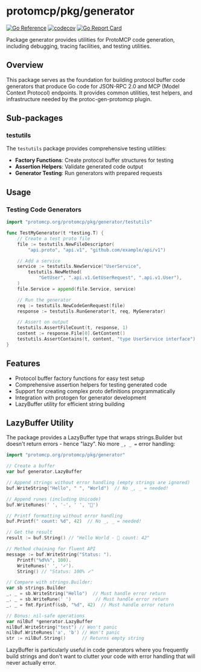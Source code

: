 # protomcp/pkg/generator

[![Go Reference][godoc-badge]][godoc-link]
[![codecov][codecov-badge]][codecov-link]
[![Go Report Card][goreport-badge]][goreport-link]

Package generator provides utilities for ProtoMCP code generation, including
debugging, tracing facilities, and testing utilities.

## Overview

This package serves as the foundation for building protocol buffer code
generators that produce Go code for JSON-RPC 2.0 and MCP (Model Context
Protocol) endpoints. It provides common utilities, test helpers, and
infrastructure needed by the protoc-gen-protomcp plugin.

## Sub-packages

### testutils

The `testutils` package provides comprehensive testing utilities:

- **Factory Functions**: Create protocol buffer structures for testing
- **Assertion Helpers**: Validate generated code output
- **Generator Testing**: Run generators with prepared requests

## Usage

### Testing Code Generators

```go
import "protomcp.org/protomcp/pkg/generator/testutils"

func TestMyGenerator(t *testing.T) {
    // Create a test proto file
    file := testutils.NewFileDescriptor(
        "api.proto", "api.v1", "github.com/example/api/v1")

    // Add a service
    service := testutils.NewService("UserService",
        testutils.NewMethod(
            "GetUser", ".api.v1.GetUserRequest", ".api.v1.User"),
    )
    file.Service = append(file.Service, service)

    // Run the generator
    req := testutils.NewCodeGenRequest(file)
    response := testutils.RunGenerator(t, req, MyGenerator)

    // Assert on output
    testutils.AssertFileCount(t, response, 1)
    content := response.File[0].GetContent()
    testutils.AssertContains(t, content, "type UserService interface")
}
```

## Features

- Protocol buffer factory functions for easy test setup
- Comprehensive assertion helpers for testing generated code
- Support for creating complex proto definitions programmatically
- Integration with protogen for generator development
- LazyBuffer utility for efficient string building

## LazyBuffer Utility

The package provides a LazyBuffer type that wraps strings.Builder but doesn't
return errors - hence "lazy". No more `_, _ =` error handling:

```go
import "protomcp.org/protomcp/pkg/generator"

// Create a buffer
var buf generator.LazyBuffer

// Append strings without error handling (empty strings are ignored)
buf.WriteString("Hello", " ", "World")  // No _, _ = needed!

// Append runes (including Unicode)
buf.WriteRunes(' ', '-', ' ', '🚀')

// Printf formatting without error handling
buf.Printf(" count: %d", 42)  // No _, _ = needed!

// Get the result
result := buf.String() // "Hello World - 🚀 count: 42"

// Method chaining for fluent API
message := buf.WriteString("Status: ").
    Printf("%d%%", 100).
    WriteRunes(' ', '✓').
    String() // "Status: 100% ✓"

// Compare with strings.Builder:
var sb strings.Builder
_, _ = sb.WriteString("Hello")  // Must handle error return
_, _ = sb.WriteRune(' ')         // Must handle error return
_, _ = fmt.Fprintf(&sb, "%d", 42)  // Must handle error return

// Bonus: nil-safe operations
var nilBuf *generator.LazyBuffer
nilBuf.WriteString("test") // Won't panic
nilBuf.WriteRunes('a', 'b') // Won't panic
str := nilBuf.String()      // Returns empty string
```

LazyBuffer is particularly useful in code generators where you frequently build
strings and don't want to clutter your code with error handling that will never
actually error.

[godoc-badge]: https://pkg.go.dev/badge/protomcp.org/protomcp/pkg/generator.svg
[godoc-link]: https://pkg.go.dev/protomcp.org/protomcp/pkg/generator
[codecov-badge]: https://codecov.io/gh/protomcp/protomcp/graph/badge.svg?flag=generator
[codecov-link]: https://codecov.io/gh/protomcp/protomcp?flag=generator
[goreport-badge]: https://goreportcard.com/badge/protomcp.org/protomcp
[goreport-link]: https://goreportcard.com/report/protomcp.org/protomcp
